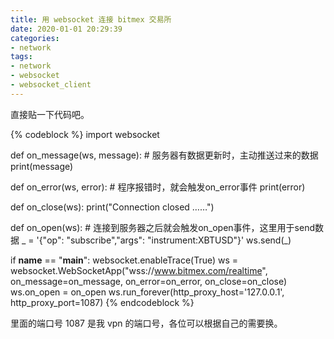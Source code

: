 ```yaml
---
title: 用 websocket 连接 bitmex 交易所
date: 2020-01-01 20:29:39
categories:
- network
tags:
- network
- websocket
- websocket_client
---
```

直接贴一下代码吧。

<!-- more -->

{% codeblock %}
import websocket


def on_message(ws, message):  # 服务器有数据更新时，主动推送过来的数据
    print(message)


def on_error(ws, error):  # 程序报错时，就会触发on_error事件
    print(error)


def on_close(ws):
    print("Connection closed ……")


def on_open(ws):  # 连接到服务器之后就会触发on_open事件，这里用于send数据
    _ = '{"op": "subscribe","args": "instrument:XBTUSD"}'
    ws.send(_)


if __name__ == "__main__":
    websocket.enableTrace(True)
    ws = websocket.WebSocketApp("wss://www.bitmex.com/realtime",
                                on_message=on_message,
                                on_error=on_error,
                                on_close=on_close)
    ws.on_open = on_open
    ws.run_forever(http_proxy_host='127.0.0.1', http_proxy_port=1087)
{% endcodeblock %}

里面的端口号 1087 是我 vpn 的端口号，各位可以根据自己的需要换。